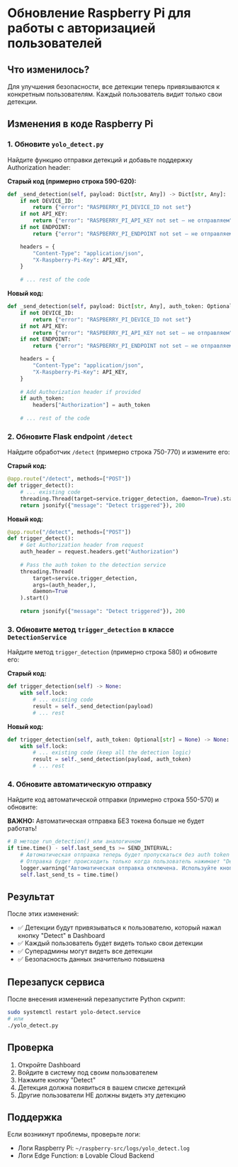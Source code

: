 # Обновление Raspberry Pi для работы с авторизацией пользователей

## Что изменилось?

Для улучшения безопасности, все детекции теперь привязываются к конкретным пользователям. Каждый пользователь видит только свои детекции.

## Изменения в коде Raspberry Pi

### 1. Обновите `yolo_detect.py`

Найдите функцию отправки детекций и добавьте поддержку Authorization header:

**Старый код (примерно строка 590-620):**
```python
def _send_detection(self, payload: Dict[str, Any]) -> Dict[str, Any]:
    if not DEVICE_ID:
        return {"error": "RASPBERRY_PI_DEVICE_ID not set"}
    if not API_KEY:
        return {"error": "RASPBERRY_PI_API_KEY not set — не отправляем"}
    if not ENDPOINT:
        return {"error": "RASPBERRY_PI_ENDPOINT not set — не отправляем"}

    headers = {
        "Content-Type": "application/json",
        "X-Raspberry-Pi-Key": API_KEY,
    }
    
    # ... rest of the code
```

**Новый код:**
```python
def _send_detection(self, payload: Dict[str, Any], auth_token: Optional[str] = None) -> Dict[str, Any]:
    if not DEVICE_ID:
        return {"error": "RASPBERRY_PI_DEVICE_ID not set"}
    if not API_KEY:
        return {"error": "RASPBERRY_PI_API_KEY not set — не отправляем"}
    if not ENDPOINT:
        return {"error": "RASPBERRY_PI_ENDPOINT not set — не отправляем"}

    headers = {
        "Content-Type": "application/json",
        "X-Raspberry-Pi-Key": API_KEY,
    }
    
    # Add Authorization header if provided
    if auth_token:
        headers["Authorization"] = auth_token
    
    # ... rest of the code
```

### 2. Обновите Flask endpoint `/detect`

Найдите обработчик `/detect` (примерно строка 750-770) и измените его:

**Старый код:**
```python
@app.route("/detect", methods=["POST"])
def trigger_detect():
    # ... existing code
    threading.Thread(target=service.trigger_detection, daemon=True).start()
    return jsonify({"message": "Detect triggered"}), 200
```

**Новый код:**
```python
@app.route("/detect", methods=["POST"])
def trigger_detect():
    # Get Authorization header from request
    auth_header = request.headers.get("Authorization")
    
    # Pass the auth token to the detection service
    threading.Thread(
        target=service.trigger_detection,
        args=(auth_header,),
        daemon=True
    ).start()
    
    return jsonify({"message": "Detect triggered"}), 200
```

### 3. Обновите метод `trigger_detection` в классе `DetectionService`

Найдите метод `trigger_detection` (примерно строка 580) и обновите его:

**Старый код:**
```python
def trigger_detection(self) -> None:
    with self.lock:
        # ... existing code
        result = self._send_detection(payload)
        # ... rest
```

**Новый код:**
```python
def trigger_detection(self, auth_token: Optional[str] = None) -> None:
    with self.lock:
        # ... existing code (keep all the detection logic)
        result = self._send_detection(payload, auth_token)
        # ... rest
```

### 4. Обновите автоматическую отправку

Найдите код автоматической отправки (примерно строка 550-570) и обновите:

**ВАЖНО:** Автоматическая отправка БЕЗ токена больше не будет работать!

```python
# В методе run_detection() или аналогичном
if time.time() - self.last_send_ts >= SEND_INTERVAL:
    # Автоматическая отправка теперь будет пропускаться без auth token
    # Отправка будет происходить только когда пользователь нажимает "Detect" в Dashboard
    logger.warning("Автоматическая отправка отключена. Используйте кнопку Detect в Dashboard.")
    self.last_send_ts = time.time()
```

## Результат

После этих изменений:
- ✅ Детекции будут привязываться к пользователю, который нажал кнопку "Detect" в Dashboard
- ✅ Каждый пользователь будет видеть только свои детекции
- ✅ Суперадмины могут видеть все детекции
- ✅ Безопасность данных значительно повышена

## Перезапуск сервиса

После внесения изменений перезапустите Python скрипт:

```bash
sudo systemctl restart yolo-detect.service
# или
./yolo_detect.py
```

## Проверка

1. Откройте Dashboard
2. Войдите в систему под своим пользователем
3. Нажмите кнопку "Detect"
4. Детекция должна появиться в вашем списке детекций
5. Другие пользователи НЕ должны видеть эту детекцию

## Поддержка

Если возникнут проблемы, проверьте логи:
- Логи Raspberry Pi: `~/raspberry-src/logs/yolo_detect.log`
- Логи Edge Function: в Lovable Cloud Backend
